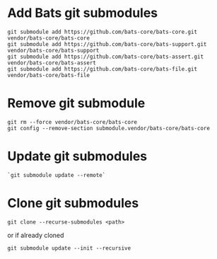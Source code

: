 # Add Bats git submodules

```shell
git submodule add https://github.com/bats-core/bats-core.git vendor/bats-core/bats-core
git submodule add https://github.com/bats-core/bats-support.git vendor/bats-core/bats-support
git submodule add https://github.com/bats-core/bats-assert.git vendor/bats-core/bats-assert
git submodule add https://github.com/bats-core/bats-file.git vendor/bats-core/bats-file
```

# Remove git submodule

```shell
git rm --force vendor/bats-core/bats-core
git config --remove-section submodule.vendor/bats-core/bats-core
```

# Update git submodules

```shell
`git submodule update --remote`
```

# Clone git submodules

```shell
git clone --recurse-submodules <path>
```

or if already cloned

```shell
git submodule update --init --recursive
```
